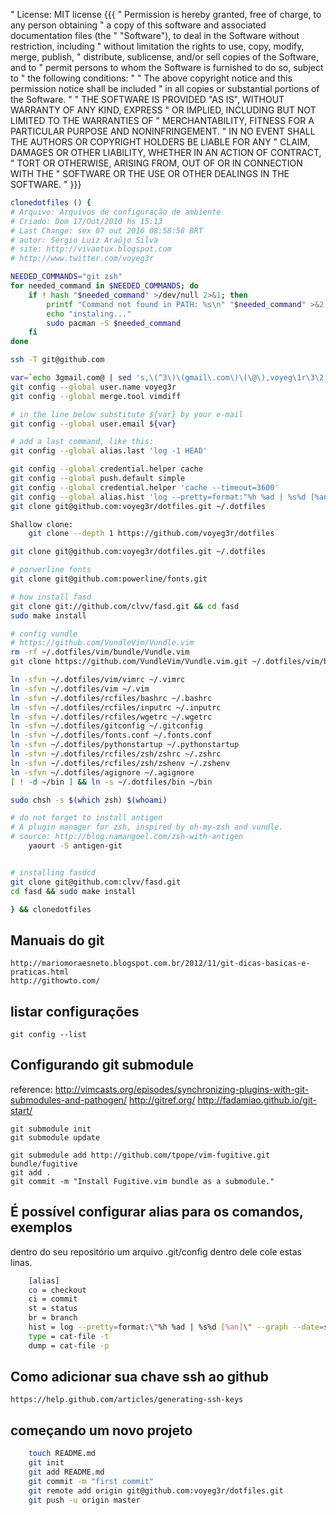 " License: MIT license  {{{
"     Permission is hereby granted, free of charge, to any person obtaining
"     a copy of this software and associated documentation files (the
"     "Software"), to deal in the Software without restriction, including
"     without limitation the rights to use, copy, modify, merge, publish,
    "     distribute, sublicense, and/or sell copies of the Software, and to
    "     permit persons to whom the Software is furnished to do so, subject to
    "     the following conditions:
    "
    "     The above copyright notice and this permission notice shall be included
    "     in all copies or substantial portions of the Software.
    "
    "     THE SOFTWARE IS PROVIDED "AS IS", WITHOUT WARRANTY OF ANY KIND, EXPRESS
    "     OR IMPLIED, INCLUDING BUT NOT LIMITED TO THE WARRANTIES OF
    "     MERCHANTABILITY, FITNESS FOR A PARTICULAR PURPOSE AND NONINFRINGEMENT.
    "     IN NO EVENT SHALL THE AUTHORS OR COPYRIGHT HOLDERS BE LIABLE FOR ANY
    "     CLAIM, DAMAGES OR OTHER LIABILITY, WHETHER IN AN ACTION OF CONTRACT,
    "     TORT OR OTHERWISE, ARISING FROM, OUT OF OR IN CONNECTION WITH THE
    "     SOFTWARE OR THE USE OR OTHER DEALINGS IN THE SOFTWARE.
    " }}}

```bash
clonedotfiles () {
# Arquivo: Arquivos de configuração de ambiente
# Criado: Dom 17/Out/2010 hs 15:13
# Last Change: sex 07 out 2016 08:58:58 BRT
# autor: Sérgio Luiz Araújo Silva
# site: http://vivaotux.blogspot.com
# http://www.twitter.com/voyeg3r

NEEDED_COMMANDS="git zsh"
for needed_command in $NEEDED_COMMANDS; do
    if ! hash "$needed_command" >/dev/null 2>&1; then
        printf "Command not found in PATH: %s\n" "$needed_command" >&2
        echo "instaling..."
        sudo pacman -S $needed_command
    fi
done

ssh -T git@github.com

var=`echo 3gmail.com@ | sed 's,\(^3\)\(gmail\.com\)\(\@\),voyeg\1r\3\2,g'`
git config --global user.name voyeg3r
git config --global merge.tool vimdiff

# in the line below substitute ${var} by your e-mail
git config --global user.email ${var}

# add a last command, like this:
git config --global alias.last 'log -1 HEAD'

git config --global credential.helper cache
git config --global push.default simple
git config --global credential.helper 'cache --timeout=3600'
git config --global alias.hist 'log --pretty=format:"%h %ad | %s%d [%an]" --graph --date=short'
git clone git@github.com:voyeg3r/dotfiles.git ~/.dotfiles

Shallow clone:
    git clone --depth 1 https://github.com/voyeg3r/dotfiles

git clone git@github.com:voyeg3r/dotfiles.git ~/.dotfiles

# porwerline fonts
git clone git@github.com:powerline/fonts.git

# how install fasd
git clone git://github.com/clvv/fasd.git && cd fasd
sudo make install

# config vundle
# https://github.com/VundleVim/Vundle.vim
rm -rf ~/.dotfiles/vim/bundle/Vundle.vim
git clone https://github.com/VundleVim/Vundle.vim.git ~/.dotfiles/vim/bundle/Vundle.vim

ln -sfvn ~/.dotfiles/vim/vimrc ~/.vimrc
ln -sfvn ~/.dotfiles/vim ~/.vim
ln -sfvn ~/.dotfiles/rcfiles/bashrc ~/.bashrc
ln -sfvn ~/.dotfiles/rcfiles/inputrc ~/.inputrc
ln -sfvn ~/.dotfiles/rcfiles/wgetrc ~/.wgetrc
ln -sfvn ~/.dotfiles/gitconfig ~/.gitconfig
ln -sfvn ~/.dotfiles/fonts.conf ~/.fonts.conf
ln -sfvn ~/.dotfiles/pythonstartup ~/.pythonstartup
ln -sfvn ~/.dotfiles/rcfiles/zsh/zshrc ~/.zshrc
ln -sfvn ~/.dotfiles/rcfiles/zsh/zshenv ~/.zshenv
ln -sfvn ~/.dotfiles/agignore ~/.agignore
[ ! -d ~/bin ] && ln -s ~/.dotfiles/bin ~/bin

sudo chsh -s $(which zsh) $(whoami)

# do not forget to install antigen
# A plugin manager for zsh, inspired by oh-my-zsh and vundle.
# source: http://blog.namangoel.com/zsh-with-antigen
    yaourt -S antigen-git


# installing fasdcd
git clone git@github.com:clvv/fasd.git
cd fasd && sudo make install

} && clonedotfiles
```

## Manuais do git

	http://mariomoraesneto.blogspot.com.br/2012/11/git-dicas-basicas-e-praticas.html
	http://githowto.com/

## listar configurações

	git config --list

## Configurando git submodule

reference: http://vimcasts.org/episodes/synchronizing-plugins-with-git-submodules-and-pathogen/
http://gitref.org/
http://fadamiao.github.io/git-start/

    git submodule init
    git submodule update

	git submodule add http://github.com/tpope/vim-fugitive.git bundle/fugitive
	git add .
	git commit -m "Install Fugitive.vim bundle as a submodule."

## É possível configurar alias para os comandos, exemplos


dentro do seu repositório um arquivo .git/config
dentro dele cole estas linas.

```bash
	[alias]
	co = checkout
	ci = commit
	st = status
	br = branch
	hist = log --pretty=format:\"%h %ad | %s%d [%an]\" --graph --date=short
	type = cat-file -t
	dump = cat-file -p
```

## Como adicionar sua chave ssh ao github


	https://help.github.com/articles/generating-ssh-keys

##  começando um novo projeto

```bash
	touch README.md
	git init
	git add README.md
	git commit -m "first commit"
	git remote add origin git@github.com:voyeg3r/dotfiles.git
	git push -u origin master
```
